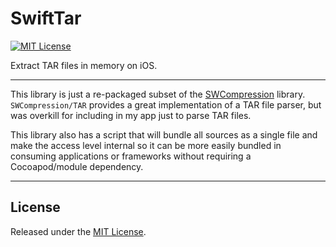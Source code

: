 # SwiftTar

[![MIT License][license-badge]][license]

Extract TAR files in memory on iOS.

---

This library is just a re-packaged subset of the
[SWCompression](https://github.com/tsolomko/SWCompression/) library.
`SWCompression/TAR` provides a great implementation of a TAR file parser,
but was overkill for including in my app just to parse TAR files.

This library also has a script that will bundle all sources as a single file
and make the access level internal so it can be more easily bundled in consuming
applications or frameworks without requiring a Cocoapod/module dependency.

---

## License

Released under the [MIT License](LICENSE).

[license]: LICENSE
[license-badge]: https://img.shields.io/github/license/mrosales/SwiftTar?style=flat-square
